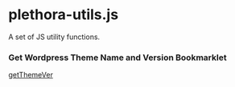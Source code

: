 plethora-utils.js
=================

A set of JS utility functions.


### Get Wordpress Theme Name and Version Bookmarklet

<a href="javascript:(function()%7Bfunction%20callback()%7B(function(%24)%7Bvar%20jQuery%3D%24%3Bvar%20css%20%3D%20window.document.styleSheets%3Bfunction%20getCSS(%20css%2C%20a%20)%7B%24.when(%24%20.get(%20css%20)%20).done(function(response)%20%7B%2F***%20CHECK%20IF%20CHILD%20THEME%20IS%20ACTIVATED%20***%2Fvar%20isChild%20%3D%20response.match(%2FTemplate%3A(.*)%2F)%3Bif%20(%20isChild%20!%3D%3D%20null%20)%7Bconsole.log(%22CHILD%20FOUND.%20PARENT%3A%20%22%20%2B%20isChild%5B1%5D%20)%3Bvar%20parent%20%3D%20isChild%5B1%5D.trim()%3Bvar%20parentPathname%20%3D%20a.pathname.split(%22themes%22)%3BgetCSS(%20a.protocol%20%2B%20%22%2F%2F%22%20%2B%20a.hostname%20%2B%20%22%2F%22%20%2B%20%20parentPathname%5B0%5D%20%2B%20%22%2Fthemes%2F%22%20%2B%20parent%20%2B%20%22%2Fstyle.css%22%20)%3Breturn%3B%7Dvar%20themeName%20%3D%20response.match(%2FTheme%20Name%3A(.*)%2F)%3Bif%20(%20themeName%20!%3D%3D%20null%20)%7Bvar%20themeVersion%20%3D%20response.match(%2FVersion%3A(.*)%2F)%3BthemeVersion%20%3D%20themeVersion%5B1%5D%3BthemeName%20%20%20%20%3D%20themeName%5B1%5D%3Balert(%22Current%20WP%20Theme%3A%20%22%20%2B%20themeName%20%2B%20%22%20%22%20%2B%20themeVersion%20)%3B%7D%7D)%3B%7D%5B%5D.slice.apply(css).forEach(function(c)%7Bvar%20a%20%3D%20document.createElement(%22a%22)%3Ba.setAttribute(%22href%22%2Cc.href)%3Bvar%20styleCSS%20%3D%20a.pathname.split(%22%2F%22)%5Ba.pathname.split(%22%2F%22).length-1%5D%3Bif%20(%20styleCSS.match(%2Fstyle.css%2F)%20)%7B%2F***%20TEST%20IF%20THIS%20IS%20OUR%20MAIN%20THEME'S%20style.css%20***%2Fvar%20themeStyleCSS%20%3D%20a.href.split(%22%2Fwp-content%2Fthemes%2F%22)%5B1%5D%3Bif%20(%20themeStyleCSS.split(%22%2F%22).length%20%3D%3D%3D%202%20)%7Bconsole.log(%20a.href%20)%3BgetCSS(%20a.href%2C%20a%20)%3B%7D%3B%7D%7D)%7D)(jQuery.noConflict(true))%7Dvar%20s%3Ddocument.createElement(%22script%22)%3Bs.src%3D%22https%3A%2F%2Fajax.googleapis.com%2Fajax%2Flibs%2Fjquery%2F1.7.1%2Fjquery.min.js%22%3Bif(s.addEventListener)%7Bs.addEventListener(%22load%22%2Ccallback%2Cfalse)%7Delse%20if(s.readyState)%7Bs.onreadystatechange%3Dcallback%7Ddocument.body.appendChild(s)%3B%7D)()">getThemeVer</a>
